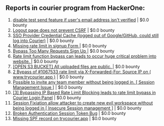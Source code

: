 ## Reports in courier program from HackerOne:
1. [disable test send feature if user's email address isn't verified](https://hackerone.com/reports/906226) | $0.0 bounty
2. [Logout page does not prevent CSRF](https://hackerone.com/reports/905831) | $0.0 bounty
3. [SSO Provider Credential Cache (logged out of Google/GitHub, could still log into Courier)](https://hackerone.com/reports/880730) | $0.0 bounty
4. [Missing rate limit in signup Form ](https://hackerone.com/reports/905692) | $0.0 bounty
5. [Bypass Too Many Requests Sign Up ](https://hackerone.com/reports/947349) | $0.0 bounty
6. [Rate limit function bypass can leads to occur huge critical problem into website. ](https://hackerone.com/reports/1067533) | $0.0 bounty
7. [[OPEN S3 BUCKET] All uploaded files are public. ](https://hackerone.com/reports/905641) | $0.0 bounty
8. [2 Bypass of  #1067533 rate limit via X-Forwarded-For<space>: Source IP on ( www.trycourier.app )](https://hackerone.com/reports/1206777) | $0.0 bounty
9. [Possible to invite any team member without being logged in. [ Session Management Issue ]](https://hackerone.com/reports/1319892) | $0.0 bounty
10. [[3] Bypassing IP Based Rate Limit Blocking leads to rate limit bypass in Courier Login Panel](https://hackerone.com/reports/1320976) | $0.0 bounty
11. [Session Fixiation allow attacker to create new evil workspace without being logged in [ Insecure Session management  ]](https://hackerone.com/reports/1329434) | $0.0 bounty
12. [Broken Authentication Session Token Bug](https://hackerone.com/reports/948345) | $0.0 bounty
13. [Missing SPF record on trycourier.app](https://hackerone.com/reports/1416701) | $0.0 bounty